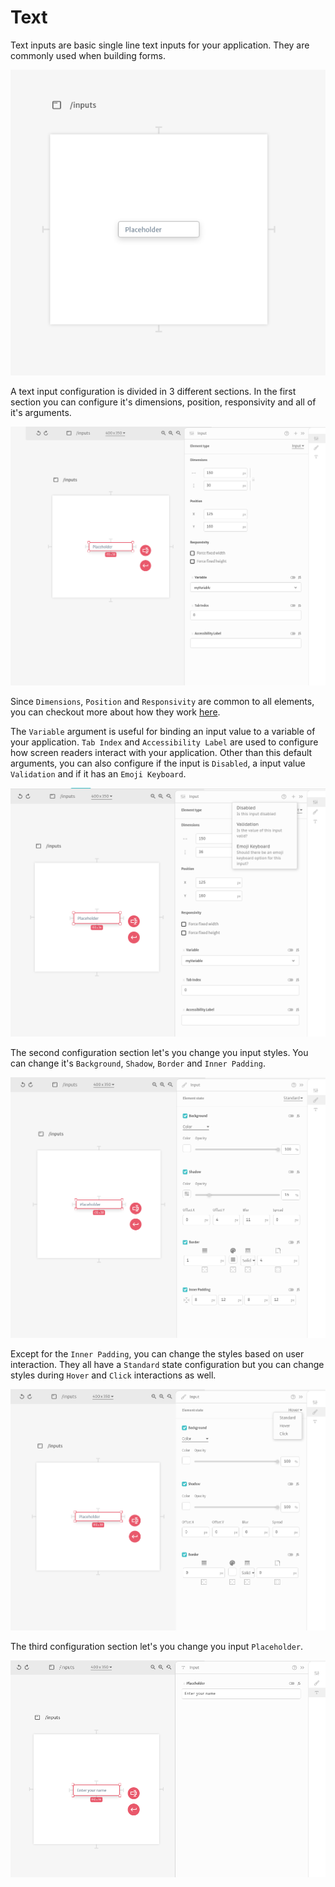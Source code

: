 # Text

Text inputs are basic single line text inputs for your application. They are commonly used when building forms.

![](../../../../.gitbook/assets/screenshot-from-2021-08-26-11-33-23.png)

 A text input configuration is divided in 3 different sections. In the first section you can configure it's dimensions, position, responsivity and all of it's arguments.

![](../../../../.gitbook/assets/screenshot-from-2021-08-27-11-36-56.png)

Since `Dimensions`, `Position` and `Responsivity` are common to all elements, you can checkout more about how they work [here](../).

The `Variable` argument is useful for binding an input value to a variable of your application. `Tab Index` and `Accessibility Label` are used to configure how screen readers interact with your application. Other than this default arguments, you can also configure if the input is `Disabled`, a input value `Validation` and if it has an `Emoji Keyboard`.

![](../../../../.gitbook/assets/screenshot-from-2021-08-27-11-42-33.png)

The  second configuration section let's you change you input styles. You can change it's `Background`, `Shadow`, `Border` and `Inner Padding`.

![](../../../../.gitbook/assets/screenshot-from-2021-08-27-11-38-03.png)

Except for the `Inner Padding`, you can change the styles based on user interaction. They all have a `Standard` state configuration but you can change styles during `Hover` and `Click` interactions as well.

![](../../../../.gitbook/assets/screenshot-from-2021-08-27-11-38-27.png)

The  third configuration section let's you change you input `Placeholder`.

![](../../../../.gitbook/assets/screenshot-from-2021-08-27-11-40-13.png)

